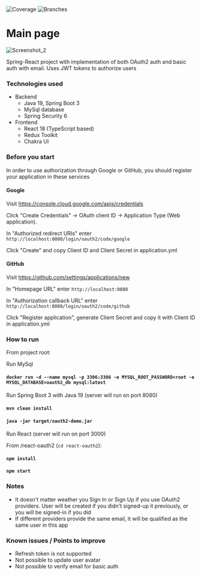 ![Coverage](../badges/badges/jacoco.svg) ![Branches](../badges/badges/branches.svg)

# Main page
![Screenshot_2](https://user-images.githubusercontent.com/54511054/209580686-ec7d44bf-0999-4110-8b53-334498d5c763.png)

Spring-React project with implementation of both OAuth2 auth and basic auth with email. Uses JWT tokens to authorize users

### Technologies used
* Backend
    * Java 19, Spring Boot 3
    * MySql database
    * Spring Security 6
* Frontend
    * React 18 (TypeScript based)
    * Redux Toolkit
    * Chakra UI

### Before you start
In order to use authorization through Google or GitHub, you should register your application in these services

#### Google
Visit https://console.cloud.google.com/apis/credentials

Click "Create Credentials" -> OAuth client ID -> Application Type (Web application). 

In "Authorized redirect URIs" enter `http://localhost:8080/login/oauth2/code/google`

Click "Create" and copy Client ID and Client Secret in application.yml

#### GitHub
Visit https://github.com/settings/applications/new

In "Homepage URL" enter `http://localhost:8080`

In "Authorization callback URL" enter `http://localhost:8080/login/oauth2/code/github`

Click "Register application", generate Client Secret and copy it with Client ID in application.yml

### How to run
From project root: 

Run MySql
#### `docker run -d --name mysql -p 3306:3306 -e MYSQL_ROOT_PASSWORD=root -e MYSQL_DATABASE=oauth2_db mysql:latest`

Run Spring Boot 3 with Java 19 (server will run on port 8080)
#### `mvn clean install`
#### `java -jar target/oauth2-demo.jar`

Run React (server will run on port 3000)

From /react-oauth2 (`cd react-oauth2`):

#### `npm install`
#### `npm start`

### Notes
* It doesn't matter weather you Sign In or Sign Up if you use OAuth2 providers. 
User will be created if you didn't signed-up it previously, or you will be signed-in if you did
* If different providers provide the same email, it will be qualified as the same user in this app

### Known issues / Points to improve
* Refresh token is not supported
* Not possible to update user avatar
* Not possible to verify email for basic auth


